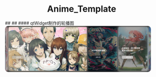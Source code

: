 <div align="center">
  <h1>Anime_Template</h1>
</div>
##
##
#### qtWidget制作的轮播图
<img src="res/carousel_card.png" style="border-radius: 10px;width: 30rem">
